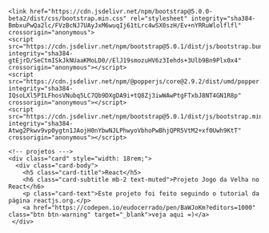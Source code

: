 <html lang="en-US">
  <head>
    <meta charset="UTF-8">
    <!-- Begin Jekyll SEO tag v2.7.1 -->
<title>eu</title>
<meta name="generator" content="Jekyll v3.9.0" />
<meta property="og:title" content="site" />
<meta property="og:locale" content="en_US" />
<link rel="canonical" href="https://eudocerrado.github.io/site/" />
<meta property="og:url" content="https://eudocerrado.github.io/site/" />
<meta property="og:site_name" content="site" />
<meta name="twitter:card" content="summary" />
<meta property="twitter:title" content="site" />
<script type="application/ld+json">
{"url":"https://eudocerrado.github.io/site/","@type":"WebSite","headline":"site","name":"site","@context":"https://schema.org"}</script>
<!-- End Jekyll SEO tag -->
 
   
   
    <link href="https://cdn.jsdelivr.net/npm/bootstrap@5.0.0-beta2/dist/css/bootstrap.min.css" rel="stylesheet" integrity="sha384-BmbxuPwQa2lc/FVzBcNJ7UAyJxM6wuqIj61tLrc4wSX0szH/Ev+nYRRuWlolflfl" crossorigin="anonymous">
    <script src="https://cdn.jsdelivr.net/npm/bootstrap@5.0.1/dist/js/bootstrap.bundle.min.js" integrity="sha384-gtEjrD/SeCtmISkJkNUaaKMoLD0//ElJ19smozuHV6z3Iehds+3Ulb9Bn9Plx0x4" crossorigin="anonymous"></script>
    <script src="https://cdn.jsdelivr.net/npm/@popperjs/core@2.9.2/dist/umd/popper.min.js" integrity="sha384-IQsoLXl5PILFhosVNubq5LC7Qb9DXgDA9i+tQ8Zj3iwWAwPtgFTxbJ8NT4GN1R8p" crossorigin="anonymous"></script>
    <script src="https://cdn.jsdelivr.net/npm/bootstrap@5.0.1/dist/js/bootstrap.min.js" integrity="sha384-Atwg2Pkwv9vp0ygtn1JAojH0nYbwNJLPhwyoVbhoPwBhjQPR5VtM2+xf0Uwh9KtT" crossorigin="anonymous"></script>
   <link rel="stylesheet" type="text/css" href="style.css" />
   <script src="https://kit.fontawesome.com/7d055d0050.js" crossorigin="anonymous"></script>
   
  </head>
  
  <body>
   
    <!-- projetos --->
    <div class="card" style="width: 18rem;">
      <div class="card-body">
        <h5 class="card-title">React</h5>
        <h6 class="card-subtitle mb-2 text-muted">Projeto Jogo da Velha no React</h6>
        <p class="card-text">Este projeto foi feito seguindo o tutorial da página reactjs.org.</p>
        <a href="https://codepen.io/eudocerrado/pen/BaWJoKm?editors=1000" class="btn btn-warning" target="_blank">veja aqui =)</a>
     </div>
   </div>
        
    
  
  
  
 </body>


<footer class="site-footer">
   
  <div class="container">
  <div class="row">
    <div class="col">
        <a href="https://www.instagram.com/eudocerrado/" class="btn btn-outline-light" target="_blank"><i class="fab fa-instagram"></i></a>     
        <a href="https://www.linkedin.com/in/eudocerrado/" class="btn btn-outline-light" target="_blank"><i class="fab fa-linkedin-in"></i></a>    
        <a href="https://www.youtube.com/eudocerrado" class="btn btn-outline-light" target="_blank"><i class="fab fa-youtube"></i></a>      
    </div>
  </div>
</div>
  
 <!-- <div class="container">
  <div class="row">
    <div class="col">
      <button type="button" class="btn btn-outline-light"><i class="fab fa-instagram"></i>
        <a href="url">https://www.instagram.com/eudocerrado/</a>
      </button>
      <button type="button" class="btn btn-outline-light"><i class="fab fa-linkedin-in"></i>
        <a href="url">https://www.linkedin.com/in/eudocerrado/</a>
      </button>
      <button type="button" class="btn btn-outline-light"><i class="fab fa-youtube"></i>
        <a href="url">https://www.youtube.com/eudocerrado</a>
      </button>
    </div>
  </div>
</div>-->
   
</footer>
    
</html>
    
 

